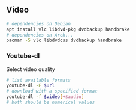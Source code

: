 
## Video

```bash
# dependencies on Debian
apt install vlc libdvd-pkg dvdbackup handbrake          
# dependencies on Arch...
pacman -S vlc libdvdcss dvdbackup handbrake
```


### Youtube-dl

Select video quality

```bash
# list available formats
youtube-dl -F $url
# download with a specified format
youtube-dl -f $video[+$audio]
# both should be numerical values
```






